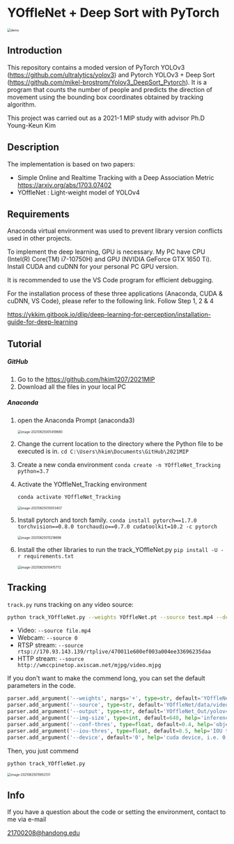 # YOffleNet + Deep Sort with PyTorch

<img src="C:\Users\hkim\Documents\GitHub\2021MIP\images\demo.gif" alt="demo" style="zoom:50%;" />

## Introduction

This repository contains a moded version of  PyTorch YOLOv3 (https://github.com/ultralytics/yolov3) and Pytorch YOLOv3 + Deep Sort (https://github.com/mikel-brostrom/Yolov3_DeepSort_Pytorch). It is a program that counts the number of people and predicts the direction of movement using the bounding box coordinates obtained by tracking algorithm.

This project was carried out as a 2021-1 MIP study with advisor Ph.D Young-Keun Kim

## Description

The implementation is based on two papers:

- Simple Online and Realtime Tracking with a Deep Association Metric
https://arxiv.org/abs/1703.07402
- YOffleNet : Light-weight model of YOLOv4

## Requirements

Anaconda virtual environment was used to prevent library version conflicts used in other projects.

To implement the deep learning, GPU is necessary. My PC have CPU (Intel(R) Core(TM) i7-10750H) and GPU (NVIDIA GeForce GTX 1650 Ti). Install CUDA and cuDNN for your personal PC GPU version.

It is recommended to use the VS Code program for efficient debugging.

For the installation process of these three applications (Anaconda, CUDA & cuDNN, VS Code), please refer to the following link. Follow Step 1, 2 & 4

https://ykkim.gitbook.io/dlip/deep-learning-for-perception/installation-guide-for-deep-learning

## Tutorial 

##### GitHub

1. Go to the https://github.com/hkim1207/2021MIP
2. Download all the files in your local PC

##### Anaconda

1. open the Anaconda Prompt (anaconda3)
   
   <img src="C:\Users\hkim\Documents\GitHub\2021MIP\images\image-20210625005459680.png" alt="image-20210625005459680" style="zoom:50%;" />
   
2. Change the current location to the directory where the Python file to be executed is in.
   `cd C:\Users\hkim\Documents\GitHub\2021MIP` 

3. Create a new conda environment
   `conda create -n YOffleNet_Tracking python=3.7` 

4. Activate the YOffleNet_Tracking environment

   `conda activate YOffleNet_Tracking`

   <img src="C:\Users\hkim\Documents\GitHub\2021MIP\images\image-20210625010053407.png" alt="image-20210625010053407" style="zoom:50%;" />

5. Install pytorch and torch family. 
   `conda install pytorch==1.7.0 torchvision==0.8.0 torchaudio==0.7.0 cudatoolkit=10.2 -c pytorch`

   <img src="C:\Users\hkim\Documents\GitHub\2021MIP\images\image-20210625015216696.png" alt="image-20210625015216696" style="zoom:50%;" />

6. Install the other libraries to run the track_YOffleNet.py
   `pip install -U -r requirements.txt`

   <img src="C:\Users\hkim\Documents\GitHub\2021MIP\images\image-20210625010415772.png" alt="image-20210625010415772" style="zoom:50%;" />

## Tracking

`track.py` runs tracking on any video source:

```bash
python track_YOffleNet.py --weights YOffleNet.pt --source test.mp4 --device 0...
```

- Video:  `--source file.mp4`
- Webcam:  `--source 0`
- RTSP stream:  `--source rtsp://170.93.143.139/rtplive/470011e600ef003a004ee33696235daa`
- HTTP stream:  `--source http://wmccpinetop.axiscam.net/mjpg/video.mjpg`

If you don't want to make the commend long, you can set the default parameters in the code.

```python
parser.add_argument('--weights', nargs='+', type=str, default='YOffleNet/Weight/COCO/yolov4s.pt', help='model.pt path(s)')
parser.add_argument('--source', type=str, default='YOffleNet/data/videos/test.mp4', help='source')  
parser.add_argument('--output', type=str, default='YOffleNet_Out/yolov4s(cpu)', help='output folder')
parser.add_argument('--img-size', type=int, default=640, help='inference size (pixels)')
parser.add_argument('--conf-thres', type=float, default=0.4, help='object confidence threshold')
parser.add_argument('--iou-thres', type=float, default=0.5, help='IOU threshold for NMS')
parser.add_argument('--device', default='0', help='cuda device, i.e. 0 or 0,1,2,3 or cpu')
```

Then, you just commend

```bash
python track_YOffleNet.py
```

<img src="C:\Users\hkim\Documents\GitHub\2021MIP\images\image-20210625015652131.png" alt="image-20210625015652131" style="zoom:50%;" />

## Info

If you have a question about the code or setting the environment, contact to me via e-mail

21700208@handong.edu
